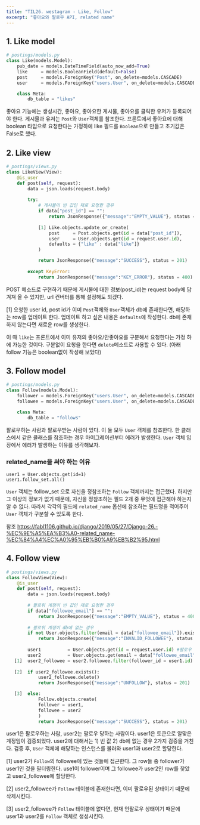```yaml
---
title: "TIL26. westagram - Like, Follow"
excerpt: "좋아요와 팔로우 API, related name"
---
```


## 1. Like model
```python
# postings/models.py
class Like(models.Model):
    pub_date = models.DateTimeField(auto_now_add=True)
    like     = models.BooleanField(default=False)
    post     = models.ForeignKey("Post", on_delete=models.CASCADE)
    user     = models.ForeignKey("users.User", on_delete=models.CASCADE)

    class Meta:
        db_table = "likes"
```
좋아요 기능에는 생성시간, 좋아요, 좋아요한 게시물, 좋아요를 클릭한 유저가 등록되어야 한다. 게시물과 유저는 `Post`와 `User`객체를 참조한다. 프론트에서 좋아요에 대해 boolean 타입으로 요청한다는 가정하에 like 필드를 `Boolean`으로 만들고 초기값은 False로 했다. 

## 2. Like view
```python
# postings/views.py
class LikeView(View):
    @is_user
    def post(self, request):
        data = json.loads(request.body)
        
        try:
            # 게시물이 빈 값인 채로 요청한 경우
            if data["post_id"] == "":
                return JsonResponse({"message":"EMPTY_VALUE"}, status = 400)
	    
            [1] Like.objects.update_or_create(
                post     = Post.objects.get(id = data["post_id"]),
                user     = User.objects.get(id = request.user.id),
                defaults = {"like" : data["like"]}
            )

            return JsonResponse({"message":"SUCCESS"}, status = 201)
        
        except KeyError:
            return JsonResponse({"message":"KEY_ERROR"}, status = 400)

```
POST 메소드로 구현하기 때문에 게시물에 대한 정보(post_id)는 request body에 담겨져 올 수 있지만, url 컨버터를 통해 설정해도 되겠다.

[1] 요청한 user id, post id가 이미 `Post`객체와 `User`객체가 db에 존재한다면, 해당하는 row를 업데이트 한다. 업데이트 하고 싶은 내용은 `defaults`에 작성한다. db에 존재하지 않는다면 새로운 row를 생성한다.

이 때 `like`는 프론트에서 이미 유저의 좋아요/안좋아요를 구분해서 요청한다는 가정 하에 가능한 것이다. 구분없이 요청을 한다면 `delete`메소드로 사용할 수 있다. (아래 follow 기능은 boolean없이 작성해 보았다)


## 3. Follow model
``` python
# postings/models.py
class Follow(models.Model):
    follower = models.ForeignKey("users.User", on_delete=models.CASCADE, related_name="follower")
    followee = models.ForeignKey("users.User", on_delete=models.CASCADE, related_name="followee")

    class Meta:
        db_table = "follows"
```
팔로우하는 사람과 팔로우받는 사람이 있다. 이 둘 모두 `User` 객체를 참조한다. 한 클래스에서 같은 클래스를 참조하는 경우 마이그레이션부터 에러가 발생한다. `User` 객체 입장에서 에러가 발생하는 이유를 생각해보자. 

### related_name을 써야 하는 이유
```
user1 = User.objects.get(id=1)
user1.follow_set.all()
```
`User` 객체는 follow_set 으로 자신을 정참조하는 `Follow` 객체까지는 접근했다. 하지만 그 이상의 정보가 없기 때문에, 자신을 정참조하는 필드 2개 중 무엇에 접근해야 하는지 알 수 없다. 따라서 각각의 필드에 `related_name` 옵션에 참조하는 필드명을 적어주어 `User` 객체가 구분할 수 있도록 한다.

참조
https://fabl1106.github.io/django/2019/05/27/Django-26.-%EC%9E%A5%EA%B3%A0-related_name-%EC%84%A4%EC%A0%95%EB%B0%A9%EB%B2%95.html

## 4. Follow view
```python
# postings/views.py
class FollowView(View):
    @is_user
    def post(self, request):
        data = json.loads(request.body)
        
        # 팔로위 계정이 빈 값인 채로 요청한 경우
        if data["followee_email"] == "":
            return JsonResponse({"message":"EMPTY_VALUE"}, status = 400)
	
        # 팔로위 계정이 db에 없는 경우
        if not User.objects.filter(email = data["followee_email"]).exists():
            return JsonResponse({"message":"INVALID_FOLLOWEE"}, status = 401)
        
        user1          = User.objects.get(id = request.user.id) #팔로우 유저 객체
        user2          = User.objects.get(email = data["followee_email"]) # 팔로위 유저 객체
   [1]  user2_followee = user2.followee.filter(follower_id = user1.id) # 팔로위 유저가 Followee에 있고, 그 row들 중 user1이 팔로우하는 걸 찾아줘
        
   [2]  if user2_followee.exists():
            user2_followee.delete()
            return JsonResponse({"message":"UNFOLLOW"}, status = 201)

   [3]  else:
            Follow.objects.create(
            follower = user1,
            followee = user2
            )
            return JsonResponse({"message":"SUCCESS"}, status = 201)
```
user1은 팔로우하는 사람, user2는 팔로우 당하는 사람이다. user1은 토큰으로 알맞은 계정임이 검증되었다. user2에 대해서는 1) 빈 값 2) db에 없는 경우 2가지 검증을 거친다. 검증 후, `User` 객체에 해당하는 인스턴스를 불러와 user1과 user2로 할당한다.

[1] user2가 `Follow`의 followee에 있는 것들에 접근한다. 그 row들 중 follower가 user1인 것을 필터링한다. use1이 follower이며 그 followee가 user2인 row를 찾았고 user2_followee에 할당한다. 

[2] user2_followee가 `Follow` 테이블에 존재한다면, 이미 팔로우된 상태이기 때문에 삭제시킨다. 

[3] user2_followee가 `Follow` 테이블에 없다면, 현재 언팔로우 상태이기 때문에 user1과 user2를 `Follow` 객체로 생성시킨다.

